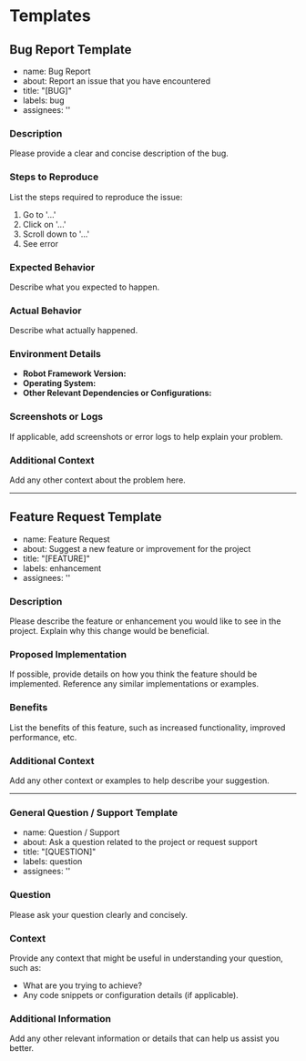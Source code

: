 # Templates

## Bug Report Template

- name: Bug Report
- about: Report an issue that you have encountered
- title: "[BUG]"
- labels: bug
- assignees: ''

### Description

Please provide a clear and concise description of the bug.

### Steps to Reproduce

List the steps required to reproduce the issue:

1. Go to '...'
2. Click on '...'
3. Scroll down to '...'
4. See error

### Expected Behavior

Describe what you expected to happen.

### Actual Behavior

Describe what actually happened.

### Environment Details

- **Robot Framework Version:**
- **Operating System:**
- **Other Relevant Dependencies or Configurations:**

### Screenshots or Logs

If applicable, add screenshots or error logs to help explain your problem.

### Additional Context

Add any other context about the problem here.

---

## Feature Request Template

- name: Feature Request
- about: Suggest a new feature or improvement for the project
- title: "[FEATURE]"
- labels: enhancement
- assignees: ''

### Description

Please describe the feature or enhancement you would like to see in the project. Explain why this change would be beneficial.

### Proposed Implementation

If possible, provide details on how you think the feature should be implemented. Reference any similar implementations or examples.

### Benefits

List the benefits of this feature, such as increased functionality, improved performance, etc.

### Additional Context

Add any other context or examples to help describe your suggestion.

---

### General Question / Support Template

- name: Question / Support
- about: Ask a question related to the project or request support
- title: "[QUESTION]"
- labels: question
- assignees: ''

### Question

Please ask your question clearly and concisely.

### Context

Provide any context that might be useful in understanding your question, such as:

- What are you trying to achieve?
- Any code snippets or configuration details (if applicable).

### Additional Information

Add any other relevant information or details that can help us assist you better.
